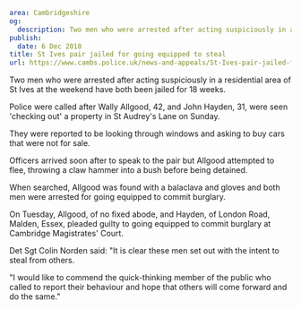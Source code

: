 ```yaml
area: Cambridgeshire
og:
  description: Two men who were arrested after acting suspiciously in a residential area of St Ives at the weekend have both been jailed for 18 weeks.
publish:
  date: 6 Dec 2018
title: St Ives pair jailed for going equipped to steal
url: https://www.cambs.police.uk/news-and-appeals/St-Ives-pair-jailed-for-going-equipped-to-steal
```

Two men who were arrested after acting suspiciously in a residential area of St Ives at the weekend have both been jailed for 18 weeks.

Police were called after Wally Allgood, 42, and John Hayden, 31, were seen 'checking out' a property in St Audrey's Lane on Sunday.

They were reported to be looking through windows and asking to buy cars that were not for sale.

Officers arrived soon after to speak to the pair but Allgood attempted to flee, throwing a claw hammer into a bush before being detained.

When searched, Allgood was found with a balaclava and gloves and both men were arrested for going equipped to commit burglary.

On Tuesday, Allgood, of no fixed abode, and Hayden, of London Road, Malden, Essex, pleaded guilty to going equipped to commit burglary at Cambridge Magistrates' Court.

Det Sgt Colin Norden said: "It is clear these men set out with the intent to steal from others.

"I would like to commend the quick-thinking member of the public who called to report their behaviour and hope that others will come forward and do the same."

